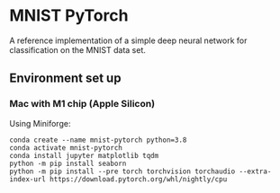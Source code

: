 # MNIST PyTorch

A reference implementation of a simple deep neural network for classification on the MNIST data set.

## Environment set up
### Mac with M1 chip (Apple Silicon)
Using Miniforge:
```
conda create --name mnist-pytorch python=3.8
conda activate mnist-pytorch
conda install jupyter matplotlib tqdm
python -m pip install seaborn
python -m pip install --pre torch torchvision torchaudio --extra-index-url https://download.pytorch.org/whl/nightly/cpu
```
